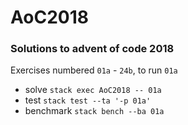 # AoC2018

### Solutions to advent of code 2018

Exercises numbered `01a` - `24b`, to run `01a`

- solve `stack exec AoC2018 -- 01a`
- test `stack test --ta '-p 01a'`
- benchmark `stack bench --ba 01a`
